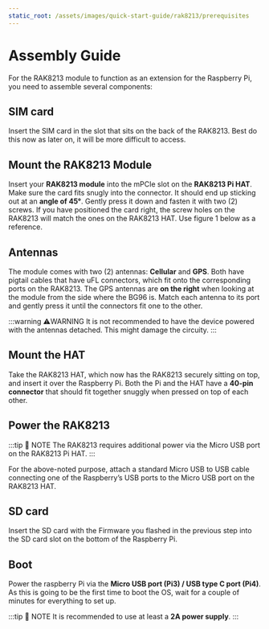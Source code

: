 ```yaml
---
static_root: /assets/images/quick-start-guide/rak8213/prerequisites
---
```

# Assembly Guide

For the RAK8213 module to function as an extension for the Raspberry Pi, you need to assemble several components:

## SIM card

Insert the SIM card in the slot that sits on the back of the RAK8213. Best do this now as later on, it will be more difficult to access.

## Mount the RAK8213 Module

Insert your **RAK8213 module** into the mPCIe slot on the **RAK8213 Pi HAT**. Make sure the card fits snugly into the connector. It should end up sticking out at an **angle of 45°**. Gently press it down and fasten it with two (2) screws. If you have positioned the card right, the screw holes on the RAK8213 will match the ones on the RAK8213 HAT. Use figure 1 below as a reference.

<rk-img
  :src="`${$frontmatter.static_root}/device-assembly.png`"
  width="75%"
  caption="Assembly of the NB-IoT Module and the HAT"
/>

## Antennas

The module comes with two (2) antennas: **Cellular** and **GPS**. Both have pigtail cables that have uFL connectors, which fit onto the corresponding ports on the RAK8213. The GPS antennas are **on the right** when looking at the module from the side where the BG96 is. Match each antenna to its port and gently press it until the connectors fit one to the other.

:::warning ⚠️WARNING
It is not recommended to have the device powered with the antennas detached. This might damage the circuity.
:::

## Mount the HAT

Take the RAK8213 HAT, which now has the RAK8213 securely sitting on top, and insert it over the Raspberry Pi. Both the Pi and the HAT have a **40-pin connector** that should fit together snuggly when pressed on top of each other.

## Power the RAK8213

:::tip 📝 NOTE
The RAK8213 requires additional power via the Micro USB port on the RAK8213 Pi HAT.
:::

For the above-noted purpose, attach a standard Micro USB to USB cable connecting one of the Raspberry’s USB ports to the Micro USB port on the RAK8213 HAT.

<rk-img
  :src="`${$frontmatter.static_root}/device-connection.png`"
  width="50%"
  caption="Assembly of the NB-IoT Module and the HAT"
/>

## SD card

Insert the SD card with the Firmware you flashed in the previous step into the SD card slot on the bottom of the Raspberry Pi.

## Boot

Power the raspberry Pi via the **Micro USB port (Pi3) / USB type C port (Pi4)**. As this is going to be the first time to boot the OS, wait for a couple of minutes for everything to set up.

:::tip 📝 NOTE
It is recommended to use at least a **2A power supply**.
:::

